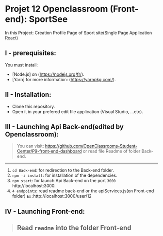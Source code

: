 # Projet 12 Openclassroom (Front-end): SportSee
In this Project: Creation Profile Page of Sport site(Single Page Application React)
## I - prerequisites:
You must install:  
* [Node.js] on (https://nodejs.org/fr/).
* [Yarn] for more information: (https://yarnpkg.com/).
## II - Installation:
* Clone this repository.
* Open it in your prefered edit file application (Visual Studio, ...etc).
## III - Launching Api Back-end(edited by Openclassroom):
> You can visit: https://github.com/OpenClassrooms-Student-Center/P9-front-end-dashboard or read file Readme of folder Back-end.
----
1. `cd Back-end`: for redirection to the Back-end folder.
2. `npm -i install`: for installation of the dependencies.
3. `npm start`: for launch Api Back-end on the port `3000` http://localhost:3000.
4. `4 endpoints`: read readme back-end or the apiServices.js(on Front-end folder) `Ex:`http://localhost:3000/user/12
## IV - Launching Front-end:
> Read `readme` into the folder Front-end
> ----

